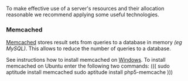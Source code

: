 <a href='Hidden comment: revision: 1'></a>

To make effective use of a server's resources and their allocation reasonable we recommend applying some useful technologies.

### Memcached ###

[Memcached](http://ru.wikipedia.org/wiki/Memcached) stores result sets from queries to a database in memory _(eg MySQL)_. This allows to reduce the number of queries to a database.

See instructions how to install memcached on [Windows](http://pureform.wordpress.com/2008/01/10/installing-memcache-on-windows-for-php/). To install memcached on Ubuntu enter the following two commands:
(((
sudo aptitude install memcached
sudo aptitude install php5-memcache
)))